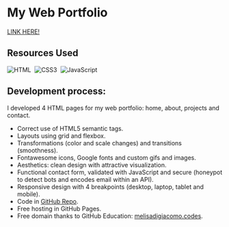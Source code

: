 # My Web Portfolio

[LINK HERE!]()

## Resources Used
![HTML](https://img.shields.io/badge/HTML5-E34F26?style=for-the-badge&logo=html5&logoColor=white)&nbsp;
![CSS3](https://img.shields.io/badge/CSS3-00599C?style=for-the-badge&logo=CSS3&logoColor=white)&nbsp;
![JavaScript](https://img.shields.io/badge/Javascript-f7df1e?style=for-the-badge&logo=javascript&logoColor=black)&nbsp;  


## Development process:
I developed 4 HTML pages for my web portfolio: home, about, projects and contact. 
* Correct use of HTML5 semantic tags.
* Layouts using grid and flexbox.
* Transformations (color and scale changes) and transitions (smoothness).
* Fontawesome icons, Google fonts and custom gifs and images.
* Aesthetics: clean design with attractive visualization.
* Functional contact form, validated with JavaScript and secure (honeypot to detect bots and encodes email within an API).
* Responsive design with 4 breakpoints (desktop, laptop, tablet and mobile).
* Code in [GitHub Repo](https://github.com/melisadigiacomo/melisadigiacomo-portfolio).
* Free hosting in GitHub Pages.
* Free domain thanks to GitHub Education: [melisadigiacomo.codes](https://melisadigiacomo.codes/).